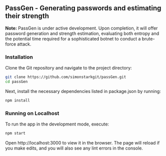 ## PassGen - Generating passwords and estimating their strength

**Note:** PassGen is under active development. Upon completion, it will offer password generation and strength estimation, evaluating both entropy and the potential time required for a sophisticated botnet to conduct a brute-force attack.

### Installation

Clone the Git repository and navigate to the project directory:
```bash
git clone https://github.com/simonstarkgit/passGen.git
cd passGen
```

Next, install the necessary dependencies listed in package.json by running:
```bash
npm install
```

### Running on Localhost
To run the app in the development mode, execute:
```bash
npm start
```

Open http://localhost:3000 to view it in the browser. The page will reload if you make edits, and you will also see any lint errors in the console.